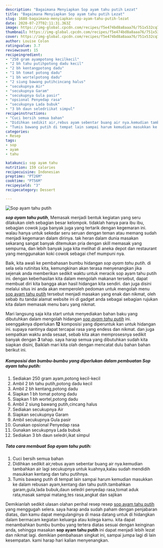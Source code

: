 ```yaml
---
description: "Bagaimana Menyiapkan Sop ayam tahu putih Lezat"
title: "Bagaimana Menyiapkan Sop ayam tahu putih Lezat"
slug: 1688-bagaimana-menyiapkan-sop-ayam-tahu-putih-lezat
date: 2020-07-27T02:11:31.363Z
image: https://img-global.cpcdn.com/recipes/f5e474bd8a8aaa76/751x532cq70/sop-ayam-tahu-putih-foto-resep-utama.jpg
thumbnail: https://img-global.cpcdn.com/recipes/f5e474bd8a8aaa76/751x532cq70/sop-ayam-tahu-putih-foto-resep-utama.jpg
cover: https://img-global.cpcdn.com/recipes/f5e474bd8a8aaa76/751x532cq70/sop-ayam-tahu-putih-foto-resep-utama.jpg
author: Louise Colon
ratingvalue: 3.7
reviewcount: 15
recipeingredient:
- "250 gram ayampotong kecilkecil"
- "2 bh tahu putihpotong dadu kecil"
- "2 bh kentangpotong dadu"
- "1 bh tomat potong dadu"
- "1 bh wortelpotong dadu"
- "2 siung bawang putihcincang halus"
- "secukupnya Air"
- "secukupnya Garam"
- "secukupnya Gula pasir"
- "opsional Penyedap rasa"
- "secukupnya Lada bubuk"
- "3 bh daun seledriikat simpul"
recipeinstructions:
- "Cuci bersih semua bahan"
- "Didihkan sedikit air,rebus ayam sebentar buang air nya.kemudian tambahkan air lagi secukupnya untuk kuahnya,kalau sudah mendidih masukkan kentang dan tahu putihnya."
- "Tumis bawang putih di tempat lain sampai harum kemudian masukkan ke dalam rebusan ayam,kentang dan tahu putih.tambahkan garam,gula,lada bubuk,daun seledri penyedap rasa,tomat aduk rata,masak sampai matang,tes rasa,angkat dan sajikan"
categories:
- Resep
tags:
- sop
- ayam
- tahu

katakunci: sop ayam tahu 
nutrition: 159 calories
recipecuisine: Indonesian
preptime: "PT26M"
cooktime: "PT56M"
recipeyield: "3"
recipecategory: Dessert

---
```



![Sop ayam tahu putih](https://img-global.cpcdn.com/recipes/f5e474bd8a8aaa76/751x532cq70/sop-ayam-tahu-putih-foto-resep-utama.jpg)

<b><i>sop ayam tahu putih</i></b>, Memasak menjadi bentuk kegiatan yang seru dilakukan oleh sebagian besar kelompok. tidaklah hanya para ibu ibu, sebagian cowok juga banyak juga yang tertarik dengan kegemaran ini. walau hanya untuk sekedar seru seruan dengan teman atau memang sudah menjadi kegemaran dalam dirinya. tak heran dalam dunia masakan sekarang sangat banyak ditemukan pria dengan skill memasak yang sempurna, dan lebih banyak juga kita melihat di aneka depot dan restaurant yang menggunakan koki cowok sebagai chef mumpuni nya.



Baik, kita awali ke pembahasan bumbu hidangan <i>sop ayam tahu putih</i>. di sela sela rutinitas kita, kemungkinan akan terasa menyenangkan jika sejenak anda memberikan sedikit waktu untuk meracik sop ayam tahu putih ini. dengan keberhasilan kita dalam mengolah makanan tersebut, dapat membuat diri kita bangga akan hasil hidangan kita sendiri. dan juga disini melalui situs ini anda akan memperoleh pedoman untuk mengolah menu <u>sop ayam tahu putih</u> tersebut menjadi masakan yang enak dan nikmat, oleh sebab itu tandai alamat website ini di gadget anda sebagai sebagian rujukan kita dalam memasak menu baru yang nikmat.


Mari langsung saja kita start untuk menyediakan bahan baku yang dibutuhkan dalam mengolah hidangan <u><i>sop ayam tahu putih</i></u> ini. seenggaknya diperlukan <b>12</b> komposisi yang diperuntuk kan untuk hidangan ini. supaya nantinya dapat tercapai rasa yang endess dan nikmat. dan juga sempatkan waktu anda sesaat, sebab kita akan memprosesnya sedikit banyak dengan <b>3</b> tahap. saya harap semua yang dibutuhkan sudah kita siapkan disini, Baiklah mari kita olah dengan mencatat dulu bahan bahan berikut ini.

<!--inarticleads1-->

##### Komposisi dan bumbu-bumbu yang diperlukan dalam pembuatan Sop ayam tahu putih:

1. Sediakan 250 gram ayam,potong kecil-kecil
1. Ambil 2 bh tahu putih,potong dadu kecil
1. Ambil 2 bh kentang,potong dadu
1. Siapkan 1 bh tomat potong dadu
1. Siapkan 1 bh wortel,potong dadu
1. Ambil 2 siung bawang putih,cincang halus
1. Sediakan secukupnya Air
1. Siapkan secukupnya Garam
1. Ambil secukupnya Gula pasir
1. Gunakan opsional Penyedap rasa
1. Gunakan secukupnya Lada bubuk
1. Sediakan 3 bh daun seledri,ikat simpul




<!--inarticleads2-->

##### Tata cara membuat Sop ayam tahu putih:

1. Cuci bersih semua bahan
1. Didihkan sedikit air,rebus ayam sebentar buang air nya.kemudian tambahkan air lagi secukupnya untuk kuahnya,kalau sudah mendidih masukkan kentang dan tahu putihnya.
1. Tumis bawang putih di tempat lain sampai harum kemudian masukkan ke dalam rebusan ayam,kentang dan tahu putih.tambahkan garam,gula,lada bubuk,daun seledri penyedap rasa,tomat aduk rata,masak sampai matang,tes rasa,angkat dan sajikan




Demikianlah sedikit ulasan olahan perihal resep resep <u>sop ayam tahu putih</u> yang menggugah selera. saya harap anda sudah paham dengan penjabaran diatas, dan kamu dapat mengulanginya di masa datang untuk di hidangkan dalam bermacam kegiatan keluarga atau kolega kamu. kita dapat menambahkan bumbu bumbu yang tertera diatas sesuai dengan keinginan anda, sehingga masakan <b>sop ayam tahu putih</b> ini dapat menjadi lebih lezat dan nikmat lagi. demikian pembahasan singkat ini, sampai jumpa lagi di lain kesempatan. kami harap hari kalian menyenangkan.
